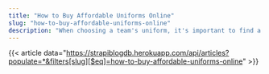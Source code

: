 ```yaml
---
title: "How to Buy Affordable Uniforms Online"
slug: "how-to-buy-affordable-uniforms-online"
description: "When choosing a team's uniform, it's important to find a high-quality, custom-printed option that displays the team's logo. Many baseball uniforms can be personalized to have the team's name and/or logo added."
---
```


{{< article data="https://strapiblogdb.herokuapp.com/api/articles?populate=*&filters[slug][$eq]=how-to-buy-affordable-uniforms-online" >}}
